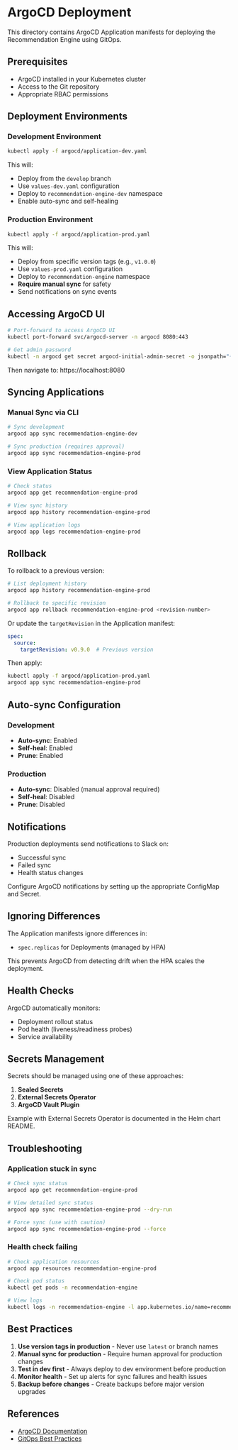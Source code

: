 # ArgoCD Deployment

This directory contains ArgoCD Application manifests for deploying the Recommendation Engine using GitOps.

## Prerequisites

- ArgoCD installed in your Kubernetes cluster
- Access to the Git repository
- Appropriate RBAC permissions

## Deployment Environments

### Development Environment

```bash
kubectl apply -f argocd/application-dev.yaml
```

This will:
- Deploy from the `develop` branch
- Use `values-dev.yaml` configuration
- Deploy to `recommendation-engine-dev` namespace
- Enable auto-sync and self-healing

### Production Environment

```bash
kubectl apply -f argocd/application-prod.yaml
```

This will:
- Deploy from specific version tags (e.g., `v1.0.0`)
- Use `values-prod.yaml` configuration
- Deploy to `recommendation-engine` namespace
- **Require manual sync** for safety
- Send notifications on sync events

## Accessing ArgoCD UI

```bash
# Port-forward to access ArgoCD UI
kubectl port-forward svc/argocd-server -n argocd 8080:443

# Get admin password
kubectl -n argocd get secret argocd-initial-admin-secret -o jsonpath="{.data.password}" | base64 -d
```

Then navigate to: https://localhost:8080

## Syncing Applications

### Manual Sync via CLI

```bash
# Sync development
argocd app sync recommendation-engine-dev

# Sync production (requires approval)
argocd app sync recommendation-engine-prod
```

### View Application Status

```bash
# Check status
argocd app get recommendation-engine-prod

# View sync history
argocd app history recommendation-engine-prod

# View application logs
argocd app logs recommendation-engine-prod
```

## Rollback

To rollback to a previous version:

```bash
# List deployment history
argocd app history recommendation-engine-prod

# Rollback to specific revision
argocd app rollback recommendation-engine-prod <revision-number>
```

Or update the `targetRevision` in the Application manifest:

```yaml
spec:
  source:
    targetRevision: v0.9.0  # Previous version
```

Then apply:

```bash
kubectl apply -f argocd/application-prod.yaml
argocd app sync recommendation-engine-prod
```

## Auto-sync Configuration

### Development
- **Auto-sync**: Enabled
- **Self-heal**: Enabled
- **Prune**: Enabled

### Production
- **Auto-sync**: Disabled (manual approval required)
- **Self-heal**: Disabled
- **Prune**: Disabled

## Notifications

Production deployments send notifications to Slack on:
- Successful sync
- Failed sync
- Health status changes

Configure ArgoCD notifications by setting up the appropriate ConfigMap and Secret.

## Ignoring Differences

The Application manifests ignore differences in:
- `spec.replicas` for Deployments (managed by HPA)

This prevents ArgoCD from detecting drift when the HPA scales the deployment.

## Health Checks

ArgoCD automatically monitors:
- Deployment rollout status
- Pod health (liveness/readiness probes)
- Service availability

## Secrets Management

Secrets should be managed using one of these approaches:

1. **Sealed Secrets**
2. **External Secrets Operator**
3. **ArgoCD Vault Plugin**

Example with External Secrets Operator is documented in the Helm chart README.

## Troubleshooting

### Application stuck in sync

```bash
# Check sync status
argocd app get recommendation-engine-prod

# View detailed sync status
argocd app sync recommendation-engine-prod --dry-run

# Force sync (use with caution)
argocd app sync recommendation-engine-prod --force
```

### Health check failing

```bash
# Check application resources
argocd app resources recommendation-engine-prod

# Check pod status
kubectl get pods -n recommendation-engine

# View logs
kubectl logs -n recommendation-engine -l app.kubernetes.io/name=recommendation-engine
```

## Best Practices

1. **Use version tags in production** - Never use `latest` or branch names
2. **Manual sync for production** - Require human approval for production changes
3. **Test in dev first** - Always deploy to dev environment before production
4. **Monitor health** - Set up alerts for sync failures and health issues
5. **Backup before changes** - Create backups before major version upgrades

## References

- [ArgoCD Documentation](https://argo-cd.readthedocs.io/)
- [GitOps Best Practices](https://www.gitops.tech/)
